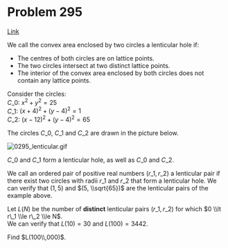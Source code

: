 # Problem 295

[Link](https://projecteuler.net/problem=295)

We call the convex area enclosed by two circles a lenticular hole if: 

*   The centres of both circles are on lattice points.
*   The two circles intersect at two distinct lattice points.
*   The interior of the convex area enclosed by both circles does not contain any lattice points.

Consider the circles:  
$C\_0$: $x^2 + y^2 = 25$  
$C\_1$: $(x + 4)^2 + (y - 4)^2 = 1$  
$C\_2$: $(x - 12)^2 + (y - 4)^2 = 65$ 

The circles $C\_0$, $C\_1$ and $C\_2$ are drawn in the picture below.

![0295_lenticular.gif](resources/images/0295_lenticular.gif?1678992056)

$C\_0$ and $C\_1$ form a lenticular hole, as well as $C\_0$ and $C\_2$.

We call an ordered pair of positive real numbers $(r\_1, r\_2)$ a lenticular pair if there exist two circles with radii $r\_1$ and $r\_2$ that form a lenticular hole. We can verify that $(1, 5)$ and $(5, \\sqrt{65})$ are the lenticular pairs of the example above.

Let $L(N)$ be the number of **distinct** lenticular pairs $(r\_1, r\_2)$ for which $0 \\lt r\_1 \\le r\_2 \\le N$.  
We can verify that $L(10) = 30$ and $L(100) = 3442$.

Find $L(100\\,000)$.